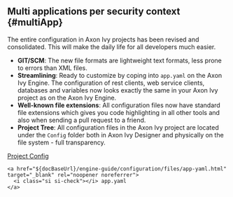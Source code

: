 ## Multi applications per security context {#multiApp}

The entire configuration in Axon Ivy projects has been revised and consolidated.
This will make the daily life for all developers much easier.

- __GIT/SCM__: The new file formats are lightweight text formats, less prone to errors than XML files.
- __Streamlining__: Ready to customize by coping into `app.yaml` on the Axon Ivy Engine. The configuration of rest clients, web service clients, databases and variables now looks exactly the same in your Axon Ivy project as on the Axon Ivy Engine.
- __Well-known file extensions__: All configuration files now have standard file extensions which gives you code highlighting in all other tools and also when sending a pull request to a friend.
- __Project Tree__: All configuration files in the Axon Ivy project are located under the `Config` folder both in Axon Ivy Designer and physically on the file system - full transparency.


<div class="short-links">
	<a href="${docBaseUrl}/designer-guide/configuration/index.html" target="_blank" rel="noopener noreferrer">
	  <i class="si si-check"></i> Project Config
	</a>
	
	<a href="${docBaseUrl}/engine-guide/configuration/files/app-yaml.html" target="_blank" rel="noopener noreferrer">
	  <i class="si si-check"></i> app.yaml
	</a>
</div>
